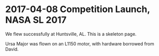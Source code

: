 # 2017-04-08 Competition Launch, NASA SL 2017

We flew successfully at Huntsville, AL. This is a skeleton page.

Ursa Major was flown on an L1150 motor, with hardware borrowed from David.

